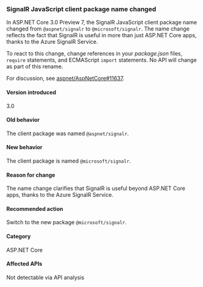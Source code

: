 ### SignalR JavaScript client package name changed

In ASP.NET Core 3.0 Preview 7, the SignalR JavaScript client package name changed from `@aspnet/signalr` to `@microsoft/signalr`. The name change reflects the fact that SignalR is useful in more than just ASP.NET Core apps, thanks to the Azure SignalR Service.

To react to this change, change references in your *package.json* files, `require` statements, and ECMAScript `import` statements. No API will change as part of this rename.

For discussion, see [aspnet/AspNetCore#11637](https://github.com/aspnet/AspNetCore/issues/11637).

#### Version introduced

3.0

#### Old behavior

The client package was named `@aspnet/signalr`.

#### New behavior

The client package is named `@microsoft/signalr`.

#### Reason for change

The name change clarifies that SignalR is useful beyond ASP.NET Core apps, thanks to the Azure SignalR Service.

#### Recommended action

Switch to the new package `@microsoft/signalr`.

#### Category

ASP.NET Core

#### Affected APIs

Not detectable via API analysis
